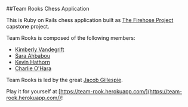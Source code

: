 ##Team Rooks Chess Application

This is Ruby on Rails chess application built as [The Firehose Project](http://thefirehoseproject.com) capstone project.

Team Rooks is composed of the following members:

+ [Kimberly Vandegrift](https://github.com/kyidkim)
+ [Sara Ahbabou](https://github.com/theberbie)
+ [Kevin Hathorn](https://github.com/hathcode)
+ [Charlie O'Hara](https://github.com/cbohara)

Team Rooks is led by the great [Jacob Gillespie](https://github.com/jacobwgillespie).

Play it for yourself at [https://team-rook.herokuapp.com/](https://team-rook.herokuapp.com/)!
